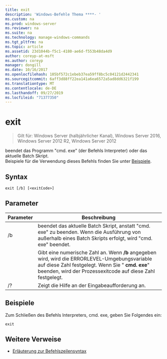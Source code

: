 ```yaml
---
title: exit
description: 'Windows-Befehle Thema ****- '
ms.custom: na
ms.prod: windows-server
ms.reviewer: na
ms.suite: na
ms.technology: manage-windows-commands
ms.tgt_pltfrm: na
ms.topic: article
ms.assetid: 23d1044b-f5c1-4180-ae6d-f553b48da4d9
author: coreyp-at-msft
ms.author: coreyp
manager: dongill
ms.date: 10/16/2017
ms.openlocfilehash: 105bf572c1ebeb37ea59ff8bc5c04121d2442341
ms.sourcegitcommit: 6aff3d88ff22ea141a6ea6572a5ad8dd6321f199
ms.translationtype: MT
ms.contentlocale: de-DE
ms.lasthandoff: 09/27/2019
ms.locfileid: "71377350"
---
```

# <a name="exit"></a>exit

>Gilt für: Windows Server (halbjährlicher Kanal), Windows Server 2016, Windows Server 2012 R2, Windows Server 2012

beendet das Programm "cmd. exe" (der Befehls Interpreter) oder das aktuelle Batch Skript.  
Beispiele für die Verwendung dieses Befehls finden Sie unter [Beispiele](#BKMK_examples).  
## <a name="syntax"></a>Syntax  
```  
exit [/b] [<exitCode>]  
```  
## <a name="parameters"></a>Parameter  

| Parameter  |                                                                                         Beschreibung                                                                                          |
|------------|----------------------------------------------------------------------------------------------------------------------------------------------------------------------------------------------|
|     /b     |                                      beendet das aktuelle Batch Skript, anstatt "cmd. exe" zu beenden. Wenn die Ausführung von außerhalb eines Batch Skripts erfolgt, wird "cmd. exe" beendet.                                      |
| <exitCode> | Gibt eine numerische Zahl an. Wenn **/b** angegeben wird, wird die ERRORLEVEL-Umgebungsvariable auf diese Zahl festgelegt. Wenn Sie " **cmd. exe**" beenden, wird der Prozessexitcode auf diese Zahl festgelegt. |
|     /?     |                                                                             Zeigt die Hilfe an der Eingabeaufforderung an.                                                                             |

## <a name="BKMK_examples"></a>Beispiele  
Zum Schließen des Befehls Interpreters, cmd. exe, geben Sie Folgendes ein:  
```  
exit  
```  
## <a name="additional-references"></a>Weitere Verweise  
-   [Erläuterung zur Befehlszeilensyntax](command-line-syntax-key.md)  


